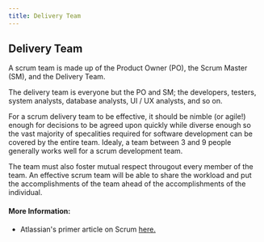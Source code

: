 ```yaml
---
title: Delivery Team
---
```

## Delivery Team

A scrum team is made up of the Product Owner (PO), the Scrum Master (SM), and the Delivery Team.

The delivery team is everyone but the PO and SM; the developers, testers, system analysts, database analysts, UI / UX analysts, and so on.

For a scrum delivery team to be effective, it should be nimble (or agile!) enough for decisions to be agreed upon quickly while diverse enough so the vast majority of specalities required for software development can be covered by the entire team. Idealy, a team between 3 and 9 people generally works well for a scrum development team.

The team must also foster mutual respect througout every member of the team. An effective scrum team will be able to share the workload and put the accomplishments of the team ahead of the accomplishments of the individual.

<!-- The article goes here, in GitHub-flavored Markdown. Feel free to add YouTube videos, images, and CodePen/JSBin embeds  -->

#### More Information:
- Atlassian's primer article on Scrum [here.](https://www.atlassian.com/agile/scrum) 
<!-- Please add any articles you think might be helpful to read before writing the article -->


